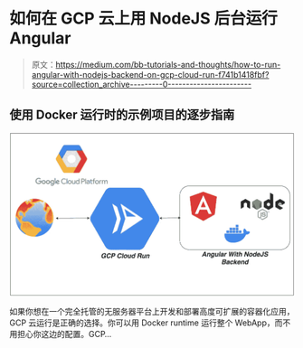 # 如何在 GCP 云上用 NodeJS 后台运行 Angular

> 原文：<https://medium.com/bb-tutorials-and-thoughts/how-to-run-angular-with-nodejs-backend-on-gcp-cloud-run-f741b1418fbf?source=collection_archive---------0----------------------->

## 使用 Docker 运行时的示例项目的逐步指南

![](img/40a7e62b0b3531140520bb85384c199b.png)

如果你想在一个完全托管的无服务器平台上开发和部署高度可扩展的容器化应用，GCP 云运行是正确的选择。你可以用 Docker runtime 运行整个 WebApp，而不用担心你这边的配置。GCP…